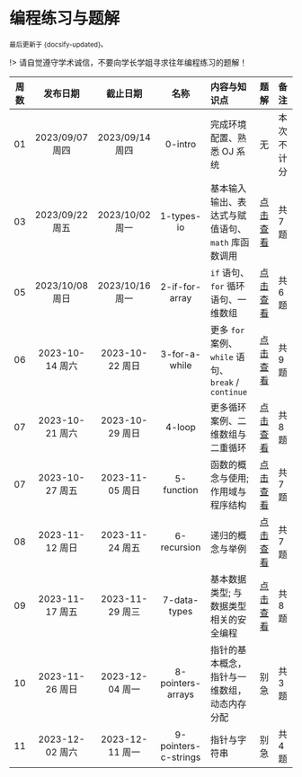 # 编程练习与题解

<small>最后更新于 {docsify-updated}。</small>

!> 请自觉遵守学术诚信，不要向学长学姐寻求往年编程练习的题解！

| 周数  |    发布日期     |    截止日期     |         名称         | 内容与知识点                                        | 题解                                                       | 备注       |
| :---: | :-------------: | :-------------: | :------------------: | :-------------------------------------------------- | :--------------------------------------------------------- | :--------- |
|  01   | 2023/09/07 周四 | 2023/09/14 周四 |       0-intro        | 完成环境配置、熟悉 OJ 系统                          | 无                                                         | 本次不计分 |
|  03   | 2023/09/22 周五 | 2023/10/02 周一 |      1-types-io      | 基本输入输出、表达式与赋值语句、`math` 库函数调用   | [点击查看](https://box.nju.edu.cn/f/239afc7704504e2c9e4b/) | 共 7 题    |
|  05   | 2023/10/08 周日 | 2023/10/16 周一 |    2-if-for-array    | `if` 语句、 `for` 循环语句、一维数组                | [点击查看](https://box.nju.edu.cn/f/32f9a428a1b74e91b395/) | 共 6 题    |
|  06   | 2023-10-14 周六 | 2023-10-22 周日 |    3-for-a-while     | 更多 `for` 案例、`while` 语句、`break` / `continue` | [点击查看](https://box.nju.edu.cn/f/efa3fb9cc7cc4abfacfe/) | 共 9 题    |
|  07   | 2023-10-21 周六 | 2023-10-29 周日 |        4-loop        | 更多循环案例、二维数组与二重循环                    | [点击查看](https://box.nju.edu.cn/f/bea22d8fb8514fbabd38/) | 共 8 题    |
|  07   | 2023-10-27 周五 | 2023-11-05 周日 |      5-function      | 函数的概念与使用; 作用域与程序结构                  | [点击查看](https://box.nju.edu.cn/f/00444ab7e7c9471397dc/) | 共 7 题    |
|  08   | 2023-11-12 周日 | 2023-11-24 周五 |     6-recursion      | 递归的概念与举例                                    | [点击查看](https://box.nju.edu.cn/f/d5dda73b6e034219aa62/) | 共 7 题    |
|  09   | 2023-11-17 周五 | 2023-11-29 周三 |     7-data-types     | 基本数据类型; 与数据类型相关的安全编程              | [点击查看](https://box.nju.edu.cn/f/9e703b8335b149b2a4f0/) | 共 8 题    |
|  10   | 2023-11-26 周日 | 2023-12-04 周一 |  8-pointers-arrays   | 指针的基本概念，指针与一维数组，动态内存分配        | 别急                                                       | 共 3 题    |
|  11   | 2023-12-02 周六 | 2023-12-11 周一 | 9-pointers-c-strings | 指针与字符串                                        | 别急                                                       | 共 4 题    |